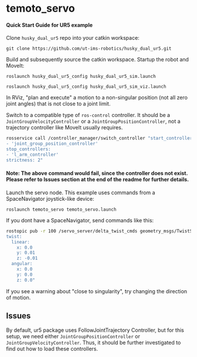 # temoto_servo

#### Quick Start Guide for UR5 example

Clone `husky_dual_ur5` repo into your catkin workspace:

    git clone https://github.com/ut-ims-robotics/husky_dual_ur5.git

Build and subsequently source the catkin workspace. Startup the robot and MoveIt:

    roslaunch husky_dual_ur5_config husky_dual_ur5_sim.launch

    roslaunch husky_dual_ur5_config husky_dual_ur5_sim_viz.launch

In RViz, "plan and execute" a motion to a non-singular position (not all zero joint angles) that is not close to a joint limit.

Switch to a compatible type of `ros-control` controller. It should be a `JointGroupVelocityController` or a `JointGroupPositionController`, not a trajectory controller like MoveIt usually requires.

```sh
rosservice call /controller_manager/switch_controller "start_controllers:
- 'joint_group_position_controller'
stop_controllers:
- 'l_arm_controller'
strictness: 2"
```

#### Note: The above command would fail, since the controller does not exist. Please refer to  Issues section at the end of the readme for further details.

Launch the servo node. This example uses commands from a SpaceNavigator joystick-like device:

    roslaunch temoto_servo temoto_servo.launch

If you dont have a SpaceNavigator, send commands like this:

```sh
rostopic pub -r 100 /servo_server/delta_twist_cmds geometry_msgs/TwistStamped "header: auto
twist:
  linear:
    x: 0.0
    y: 0.01
    z: -0.01
  angular:
    x: 0.0
    y: 0.0
    z: 0.0"
```

If you see a warning about "close to singularity", try changing the direction of motion.

## Issues

By default, ur5 package uses FollowJointTrajectory Controller, but for this setup, we need either `JointGroupPositionController` or `JointGroupVelocityController`. Thus, it should be further investigated to find out how to load these controllers.

